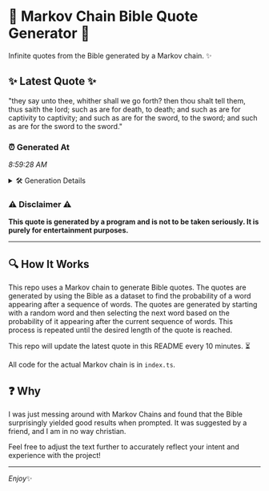 # 📖 Markov Chain Bible Quote Generator 📖

Infinite quotes from the Bible generated by a Markov chain. ✨

## ✨ Latest Quote ✨
"they say unto thee, whither shall we go forth? then thou shalt tell them, thus saith the lord; such as are for death, to death; and such as are for captivity to captivity; and such as are for the sword, to the sword; and such as are for the sword to the sword."

### ⏰ Generated At
*8:59:28 AM*

<details>
    <summary>🛠️ Generation Details</summary>
    <p>
        <strong>🌱 Seed:</strong> they<br>
        <strong>🔄 Iterations:</strong> 52<br>
        <strong>📜 Context History:</strong><br>[ they ]: say<br>[ they, say ]: unto<br>[ they, say, unto ]: thee,<br>[ they, say, unto, thee, ]: whither<br>[ they, say, unto, thee,, whither ]: shall<br>[ they, say, unto, thee,, whither, shall ]: we<br>[ say, unto, thee,, whither, shall, we ]: go<br>[ unto, thee,, whither, shall, we, go ]: forth?<br>[ thee,, whither, shall, we, go, forth? ]: then<br>[ whither, shall, we, go, forth?, then ]: thou<br>[ shall, we, go, forth?, then, thou ]: shalt<br>[ we, go, forth?, then, thou, shalt ]: tell<br>[ go, forth?, then, thou, shalt, tell ]: them,<br>[ forth?, then, thou, shalt, tell, them, ]: thus<br>[ then, thou, shalt, tell, them,, thus ]: saith<br>[ thou, shalt, tell, them,, thus, saith ]: the<br>[ shalt, tell, them,, thus, saith, the ]: lord;<br>[ tell, them,, thus, saith, the, lord; ]: such<br>[ them,, thus, saith, the, lord;, such ]: as<br>[ thus, saith, the, lord;, such, as ]: are<br>[ saith, the, lord;, such, as, are ]: for<br>[ the, lord;, such, as, are, for ]: death,<br>[ lord;, such, as, are, for, death, ]: to<br>[ such, as, are, for, death,, to ]: death;<br>[ as, are, for, death,, to, death; ]: and<br>[ are, for, death,, to, death;, and ]: such<br>[ for, death,, to, death;, and, such ]: as<br>[ death,, to, death;, and, such, as ]: are<br>[ to, death;, and, such, as, are ]: for<br>[ death;, and, such, as, are, for ]: captivity<br>[ and, such, as, are, for, captivity ]: to<br>[ such, as, are, for, captivity, to ]: captivity;<br>[ as, are, for, captivity, to, captivity; ]: and<br>[ are, for, captivity, to, captivity;, and ]: such<br>[ for, captivity, to, captivity;, and, such ]: as<br>[ captivity, to, captivity;, and, such, as ]: are<br>[ to, captivity;, and, such, as, are ]: for<br>[ captivity;, and, such, as, are, for ]: the<br>[ and, such, as, are, for, the ]: sword,<br>[ such, as, are, for, the, sword, ]: to<br>[ as, are, for, the, sword,, to ]: the<br>[ are, for, the, sword,, to, the ]: sword;<br>[ for, the, sword,, to, the, sword; ]: and<br>[ the, sword,, to, the, sword;, and ]: such<br>[ sword,, to, the, sword;, and, such ]: as<br>[ to, the, sword;, and, such, as ]: are<br>[ the, sword;, and, such, as, are ]: for<br>[ sword;, and, such, as, are, for ]: the<br>[ and, such, as, are, for, the ]: sword<br>[ such, as, are, for, the, sword ]: to<br>[ as, are, for, the, sword, to ]: the<br>[ are, for, the, sword, to, the ]: sword.<br>
    </p>
</details>

### ⚠️ Disclaimer ⚠️
**This quote is generated by a program and is not to be taken seriously. It is purely for entertainment purposes.**

---

## 🔍 How It Works

This repo uses a Markov chain to generate Bible quotes. The quotes are generated by using the Bible as a dataset to find the probability of a word appearing after a sequence of words. The quotes are generated by starting with a random word and then selecting the next word based on the probability of it appearing after the current sequence of words. This process is repeated until the desired length of the quote is reached.

This repo will update the latest quote in this README every 10 minutes. ⏳

All code for the actual Markov chain is in `index.ts`.

## ❓ Why

I was just messing around with Markov Chains and found that the Bible surprisingly yielded good results when prompted. 
It was suggested by a friend, and I am in no way christian.

Feel free to adjust the text further to accurately reflect your intent and experience with the project!

---

*Enjoy*✨
